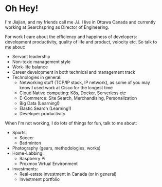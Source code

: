 # Oh Hey! 

I'm Jiajian, and my friends call me JJ. 
I live in Ottawa Canada and currently working at Searchspring as Director of Engineering.

For work I care about the efficiency and happiness of developers: development productivity, quality of life and product, velocity etc. So talk to me about:

- Servant leadership
- Non-toxic management style
- Work-life balance
- Career development in both technical and management track
- Technologies in general:
    - Networking stuff (TCP/IP stack, IP network), as some of you may know I used work at Cisco for the longest time
    - Cloud Native computing: K8s, Docker, Serverless etc
    - E-Commerce: Site Search, Merchandising, Personalization
    - Big Data (Learning!)
    - Elastic Search (Learning!)
    - Developer productivity

When I'm not working, I do lots of things for fun, talk to me about: 

- Sports:
    - Soccer
    - Badminton
- Photography (gears, methodologies, works)
- Home-Labbing:
    - Raspberry Pi
    - Proxmox Virtual Environment
- Investments:
    - Real-estate investment in Canada (or in general)
    - Investment portfolio 
